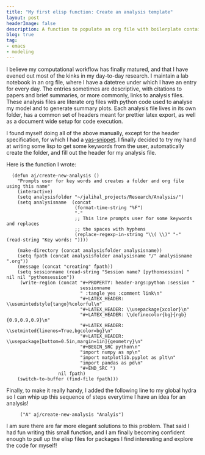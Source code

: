 ```yaml
---
title: "My first elisp function: Create an analysis template"
layout: post
headerImage: false
description: A function to populate an org file with boilerplate containing python headers and org-export descriptions.
blog: true
tag:
- emacs
- modeling
---
```

I believe my computational workflow has finally matured, and that I have
evened out most of the kinks in my day-to-day research. I maintain a lab notebook
in an org file, where I have a datetree under which I have an entry for every day.
The entries sometimes are descriptive, with citations to papers and brief summaries,
or more commonly, links to analysis files. These analysis files are literate org files
with python code used to analyse my model and to generate summary plots. Each analysis
file lives in its own folder, has a common set of headers meant for prettier latex export,
as well as a document wide setup for code execution.

I found myself doing all of the above manually, except for the header
specification, for which I had a [yas-snippet](http://amoghpj.github.io/template-for-analysis/). I finally decided to try
my hand at writing some lisp to get some keywords from the
user, automatically create the folder, and fill out the header for my analysis file.

Here is the function I wrote:

``` emacs-lisp
  (defun aj/create-new-analysis ()
    "Prompts user for key words and creates a folder and org file using this name"
    (interactive)
    (setq analysisfolder "~/jalihal_projects/Research/Analysis/")
    (setq analysisname  (concat
                         (format-time-string "%F")
                         "-"
                         ;; This line prompts user for some keywords and replaces
                         ;; the spaces with hyphens
                         (replace-regexp-in-string "\\( \\)" "-" (read-string "Key words: "))))
  
    (make-directory (concat analysisfolder analysisname))
    (setq fpath (concat analysisfolder analysisname "/" analysisname ".org"))
    (message (concat "creating" fpath))
    (setq sessionname (read-string "Session name? [pythonsession] " nil nil "pythonsession"))
     (write-region (concat "#+PROPERTY: header-args:python :session "
                           sessionname
                           " :tangle yes :comment link\n"
                           "#+LATEX_HEADER: \\usemintedstyle{tango}%colorful\n"
                           "#+LATEX_HEADER: \\usepackage{xcolor}\n"
                           "#+LATEX_HEADER: \\definecolor{bg}{rgb}{0.9,0.9,0.9}\n"
                           "#+LATEX_HEADER: \\setminted{linenos=True,bgcolor=bg}\n"
                           "#+LATEX_HEADER: \\usepackage[bottom=0.5in,margin=1in]{geometry}\n"
                           "#+BEGIN_SRC python\n"
                           "import numpy as np\n"
                           "import matplotlib.pyplot as plt\n"
                           "import pandas as pd\n"
                           "#+END_SRC ")
                   nil fpath)
    (switch-to-buffer (find-file fpath)))
```
Finally, to make it really handy, I added the following line to my global hydra
so I can whip up this sequence of steps everytime I have an idea for an analysis!

``` emacs-lisp
     ("A" aj/create-new-analysis "Analyis")
```

I am sure there are far more elegant solutions to this problem. That said
I had fun writing this small function, and I am finally becoming
confident enough to pull up the elisp files for packages I find interesting
and explore the code for myself!

